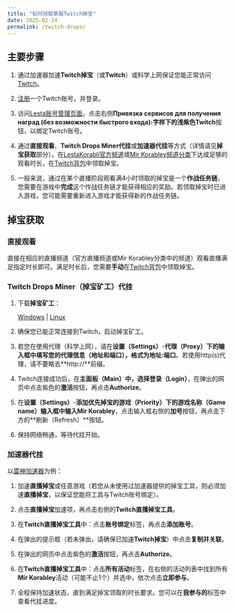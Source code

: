 ```yaml
---
title: "如何领取莱服Twitch掉宝"
date: 2025-02-24
permalink: /twitch-drops/
---
```


## 主要步骤

1. 通过加速器加速**Twitch掉宝**（或**Twitch**）或科学上网保证您能正常访问[Twitch](twitch.tv)。

2. [注册](https://www.twitch.tv/signup)一个Twitch账号，并登录。

3. 访问[Lesta账号管理页面](https://lesta.ru/personal)，点击右侧**Привязка сервисов для получения наград (без возможности быстрого входа):**字样下的浅紫色**Twitch**按钮，以绑定Twitch账号。

4. 通过**直接观看**、**Twitch Drops Miner代挂**或**加速器代挂**等方式（详情请见**掉宝获取**部分），在[LestaKorabli官方频道](https://www.twitch.tv/lestakorabli)或[Mir Korabley频道分类](https://www.twitch.tv/directory/category/mir-korabley)下达成足够的观看时长，在[Twitch背包](https://www.twitch.tv/drops/inventory)中领取掉宝。

6. 一般来说，通过在某个直播阶段观看满4小时领取的掉宝是一个**作战任务链**，您需要在游戏中**完成**这个作战任务链才能获得相应的奖励。若领取掉宝时已进入游戏，您可能需要重新进入游戏才能获得新的作战任务链。

## 掉宝获取

### 直接观看

直接在相应的直播频道（官方直播频道或Mir Korabley分类中的频道）观看直播满足指定时长即可。满足时长后，您需要**手动**在[Twitch背包](https://www.twitch.tv/drops/inventory)中领取掉宝。

### Twitch Drops Miner（掉宝矿工）代挂

1. 下载**掉宝矿工**：

    [Windows](https://github.com/DevilXD/TwitchDropsMiner/releases/download/dev-build/Twitch.Drops.Miner.Windows.zip) | [Linux](https://github.com/DevilXD/TwitchDropsMiner/releases/download/dev-build/Twitch.Drops.Miner.Linux.AppImage.zip)

2. 确保您已能正常连接到Twitch，启动掉宝矿工。

3. 若您在使用代理（科学上网），请在**设置（Settings）**-**代理（Proxy）**下的输入框中填写您的代理信息（地址和端口），格式为**地址:端口**。若使用http(s)代理，请不要略去**http://**前缀。

4. Twitch连接成功后，在**主面板（Main）**中，选择**登录（Login）**，在弹出的网页中点击紫色的**激活**按钮，再点击**Authorize**。

5. 在**设置（Settings）**-**添加优先掉宝的游戏（Priority）**下的**游戏名称（Game name）**输入框中输入**Mir Korabley**，点击输入框右侧的**加号**按钮，再点击下方的**刷新（Refresh）**按钮。

6. 保持网络畅通，等待代挂开始。

### 加速器代挂

以[雷神加速器](https://www.leigod.com/)为例：

1. 加速**直播掉宝**或任意游戏（若您从未使用过加速器提供的掉宝工具，则必须加速**直播掉宝**，以保证您能将工具与Twitch账号绑定）。

2. 点击**直播掉宝**加速项，再点击右侧的**Twitch直播掉宝工具**。

3. 在**Twitch直播掉宝工具**中：点击**账号绑定**标签，再点击**添加账号**。

4. 在弹出的提示框（若未弹出，请确保已加速**Twitch掉宝**）中点击**复制并关联**。

5. 在弹出的网页中点击紫色的**激活**按钮，再点击**Authorize**。

6. 在**Twitch直播掉宝工具**中：点击**所有活动**标签，在右侧的活动列表中找到所有**Mir Korabley**活动（可能不止1个）并选中，依次点击**立即参与**。

7. 全程保持加速状态，直到满足掉宝领取的时长要求。您可以在**我参与的**标签中查看代挂进度。